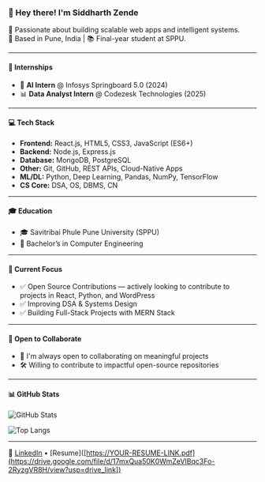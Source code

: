### 👋 Hey there! I'm Siddharth Zende

🚀 Passionate about building scalable web apps and intelligent systems.  
📍 Based in Pune, India | 📚 Final-year student at SPPU.

---

#### 💼 Internships
- 🧠 **AI Intern** @ Infosys Springboard 5.0 (2024)
- 📊 **Data Analyst Intern** @ Codezesk Technologies (2025)

---

#### 💻 Tech Stack
- **Frontend:** React.js, HTML5, CSS3, JavaScript (ES6+)
- **Backend:** Node.js, Express.js
- **Database:** MongoDB, PostgreSQL
- **Other:** Git, GitHub, REST APIs, Cloud-Native Apps
- **ML/DL:** Python, Deep Learning, Pandas, NumPy, TensorFlow
- **CS Core:** DSA, OS, DBMS, CN

---

#### 🎓 Education
- 🎓 Savitribai Phule Pune University (SPPU)  
- 🏫 Bachelor’s in Computer Engineering

---

#### 📌 Current Focus
- ✅ Open Source Contributions — actively looking to contribute to projects in React, Python, and WordPress
- ✅ Improving DSA & Systems Design
- ✅ Building Full-Stack Projects with MERN Stack

---

#### 🌱 Open to Collaborate
- 🤝 I'm always open to collaborating on meaningful projects
- 🛠️ Willing to contribute to impactful open-source repositories

---

#### 📊 GitHub Stats

![GitHub Stats](https://github-readme-stats.vercel.app/api?username=Siddharthz03&show_icons=true&theme=radical)

![Top Langs](https://github-readme-stats.vercel.app/api/top-langs/?username=Siddharthz03&layout=compact&theme=radical)

---

🔗 [LinkedIn](https://www.linkedin.com/in/siddharth-zende-8230a8259/) • [Resume]([https://YOUR-RESUME-LINK.pdf](https://drive.google.com/file/d/17mxQua50K0WmZeVIBqc3Fo-2RyzgVR8H/view?usp=drive_link])
